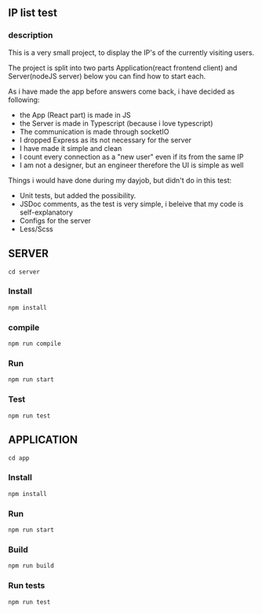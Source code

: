 ## IP list test

### description
This is a very small project, to display the IP's of the currently visiting users. 

The project is split into two parts Application(react frontend client) and Server(nodeJS server)
below you can find how to start each. 

As i have made the app before answers come back, i have decided as following: 
- the App (React part) is made in JS 
- the Server is made in Typescript (because i love typescript)
- The communication is made through socketIO 
- I dropped Express as its not necessary for the server
- I have made it simple and clean
- I count every connection as a "new user" even if its from the same IP
- I am not a designer, but an engineer therefore the UI is simple as well

Things i would have done during my dayjob, but didn't do in this test: 
- Unit tests, but added the possibility. 
- JSDoc comments, as the test is very simple, i beleive that my code is self-explanatory
- Configs for the server
- Less/Scss

## SERVER
    cd server

### Install 
    npm install

### compile 
    npm run compile

### Run 
    npm run start

### Test
    npm run test

## APPLICATION
    cd app

### Install 
    npm install

### Run 
    npm run start

### Build 
    npm run build

### Run tests
    npm run test